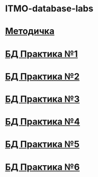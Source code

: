 # ITMO-database-labs

# [Методичка](https://drive.google.com/file/d/19G2stMCwIEx5piQ4N8H5EVEUpIkx5bbR/view)

# [БД Практика №1](https://github.com/DmitryVasilkovW/ITMO-database-labs/blob/main/Lab1/Lab.md)

# [БД Практика №2](https://github.com/DmitryVasilkovW/ITMO-database-labs/blob/main/Lab2/Lab.md)

# [БД Практика №3](https://github.com/DmitryVasilkovW/ITMO-database-labs/blob/main/Lab3/Lab.md)

# [БД Практика №4](https://github.com/DmitryVasilkovW/ITMO-database-labs/blob/main/Lab4/Lab.md)

# [БД Практика №5](https://github.com/DmitryVasilkovW/ITMO-database-labs/blob/main/Lab5/Lab.md)

# [БД Практика №6](https://github.com/DmitryVasilkovW/ITMO-database-labs/blob/main/Lab6/Lab.md)
